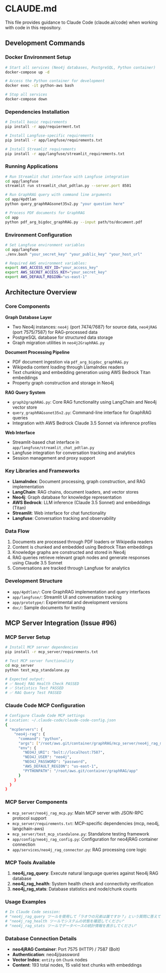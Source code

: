 # CLAUDE.md

This file provides guidance to Claude Code (claude.ai/code) when working with code in this repository.

## Development Commands

### Docker Environment Setup
```bash
# Start all services (Neo4j databases, PostgreSQL, Python container)
docker-compose up -d

# Access the Python container for development
docker exec -it python-aws bash

# Stop all services
docker-compose down
```

### Dependencies Installation
```bash
# Install basic requirements
pip install -r app/requierment.txt

# Install Langfuse-specific requirements
pip install -r app/langfuse/requirements.txt

# Install Streamlit requirements
pip install -r app/langfuse/streamlit_requirements.txt
```

### Running Applications
```bash
# Run Streamlit chat interface with Langfuse integration
cd app/langfuse
streamlit run streamlit_chat_pdtlan.py --server.port 8501

# Run GraphRAG query with command line arguments
cd app/4pdtlan
python query_graphRAGsonet35v2.py "your question here"

# Process PDF documents for GraphRAG
cd app
python pdf_arg_bigdoc_graphRAG.py --input path/to/document.pdf
```

### Environment Configuration
```bash
# Set Langfuse environment variables
cd app/langfuse
./env.bash "your_secret_key" "your_public_key" "your_host_url"

# Required AWS environment variables:
export AWS_ACCESS_KEY_ID="your_access_key"
export AWS_SECRET_ACCESS_KEY="your_secret_key"
export AWS_DEFAULT_REGION="us-east-1"
```

## Architecture Overview

### Core Components

**Graph Database Layer**
- Two Neo4j instances: `neo4j` (port 7474/7687) for source data, `neo4jRAG` (port 7575/7587) for RAG-processed data
- PostgreSQL database for structured data storage
- Graph migration utilities in `neo4j2GraphRAG.py`

**Document Processing Pipeline**
- PDF document ingestion via `pdf_arg_bigdoc_graphRAG.py`
- Wikipedia content loading through LlamaIndex readers
- Text chunking and embedding generation using AWS Bedrock Titan embeddings
- Property graph construction and storage in Neo4j

**RAG Query System**
- `graph2graphRAG.py`: Core RAG functionality using LangChain and Neo4j vector store
- `query_graphRAGsonet35v2.py`: Command-line interface for GraphRAG queries
- Integration with AWS Bedrock Claude 3.5 Sonnet via inference profiles

**Web Interface**
- Streamlit-based chat interface in `app/langfuse/streamlit_chat_pdtlan.py`
- Langfuse integration for conversation tracking and analytics
- Session management and proxy support

### Key Libraries and Frameworks
- **LlamaIndex**: Document processing, graph construction, and RAG implementation
- **LangChain**: RAG chains, document loaders, and vector stores
- **Neo4j**: Graph database for knowledge representation
- **AWS Bedrock**: LLM inference (Claude 3.5 Sonnet) and embeddings (Titan)
- **Streamlit**: Web interface for chat functionality
- **Langfuse**: Conversation tracking and observability

### Data Flow
1. Documents are processed through PDF loaders or Wikipedia readers
2. Content is chunked and embedded using Bedrock Titan embeddings
3. Knowledge graphs are constructed and stored in Neo4j
4. RAG queries retrieve relevant graph nodes and generate responses using Claude 3.5 Sonnet
5. Conversations are tracked through Langfuse for analytics

### Development Structure
- `app/4pdtlan/`: Core GraphRAG implementation and query interfaces
- `app/langfuse/`: Streamlit UI and conversation tracking
- `app/prototype/`: Experimental and development versions
- `doc/`: Sample documents for testing

## MCP Server Integration (Issue #96)

### MCP Server Setup
```bash
# Install MCP server dependencies
pip install -r mcp_server/requirements.txt

# Test MCP server functionality
cd mcp_server
python test_mcp_standalone.py

# Expected output:
# ✅ Neo4j RAG Health Check PASSED
# ✅ Statistics Test PASSED  
# ✅ RAG Query Test PASSED
```

### Claude Code MCP Configuration
```bash
# Configure Claude Code MCP settings
# Location: ~/.claude-code/claude-code-config.json
{
  "mcpServers": {
    "neo4j-rag": {
      "command": "python",
      "args": ["/root/aws.git/container/graphRAG/mcp_server/neo4j_rag_mcp.py"],
      "env": {
        "NEO4J_URI": "bolt://localhost:7587",
        "NEO4J_USER": "neo4j",
        "NEO4J_PASSWORD": "password",
        "AWS_DEFAULT_REGION": "us-east-1",
        "PYTHONPATH": "/root/aws.git/container/graphRAG/app"
      }
    }
  }
}
```

### MCP Server Components
- `mcp_server/neo4j_rag_mcp.py`: Main MCP server with JSON-RPC protocol support
- `mcp_server/requirements.txt`: MCP-specific dependencies (mcp, neo4j, langchain-aws)
- `mcp_server/test_mcp_standalone.py`: Standalone testing framework
- `app/config/neo4j_rag_config.py`: Configuration for neo4jRAG container connection
- `app/services/neo4j_rag_connector.py`: RAG processing core logic

### MCP Tools Available
1. **neo4j_rag_query**: Execute natural language queries against Neo4j RAG database
2. **neo4j_rag_health**: System health check and connectivity verification
3. **neo4j_rag_stats**: Database statistics and node/chunk counts

### Usage Examples
```bash
# In Claude Code session:
# "neo4j_rag_query ツールを使用して「ラオウの兄弟は誰ですか？」という質問に答えてください"
# "neo4j_rag_health ツールでシステムの状態を確認してください"
# "neo4j_rag_stats ツールでデータベースの統計情報を表示してください"
```

### Database Connection Details
- **neo4jRAG Container**: Port 7575 (HTTP) / 7587 (Bolt)
- **Authentication**: neo4j/password
- **Vector Index**: `entity` on `Chunk` nodes
- **Content**: 193 total nodes, 15 valid text chunks with embeddings